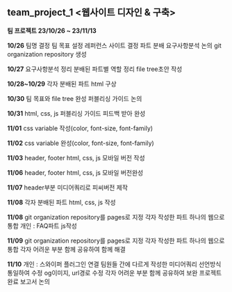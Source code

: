 
## team_project_1 <웹사이트 디자인 & 구축>
__팀 프로젝트 23/10/26 ~ 23/11/13__


__10/26__
팀명 결정 
팀 목표 설정 
레퍼런스 사이트 결정
파트 분배
요구사항분석 논의
git organization repository 생성

__10/27__
요구사항분석 정리
분배된 파트별 역할 정리
file tree초안 작성

__10/28~10/29__
각자 분배된 파트 html 구상

 __10/30__
팀 목표와 file tree 완성
퍼블리싱 가이드 논의

__10/31__
html, css, js 퍼블리싱 가이드 피드백 받아 완성

__11/01__
css variable 작성(color, font-size, font-family)

__11/02__
css variable 완성(color, font-size, font-family)

__11/03__
header, footer html, css, js 모바일 버전 작성 

__11/06__
header, footer html, css, js 모바일 버전완성

__11/07__
header부분 미디어쿼리로 피씨버전 제작

__11/08__
각자 분배된 파트 html, css, js 작성

__11/08__
git organization repository를 pages로 지정
각자 작성한 파트 하나의 웹으로 통합
개인 : FAQ파트 js작성

__11/09__
git organization repository를 pages로 지정
각자 작성한 파트 하나의 웹으로 통합
각자 어려운 부분 함께 공유하여 함께 해결

__11/10__
개인 : 스와이퍼 플러그인 연결
팀원들 간에 다르게 작성한 미디어쿼리 선언방식 통일하여 수정
og이미지, url경로 수정
각자 어려운 부분 함께 공유하여 보완
프로젝트 완료 보고서 논의  
